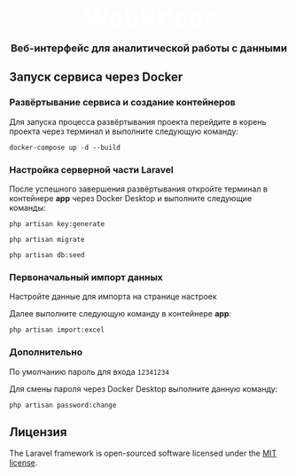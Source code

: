# <p style="width: 100%; font-size: 46px; text-align: center; color: #ffffff; line-height: 0">WebPricer</p>
### <p style="width: 100%; font-size: 18px; text-align: center;">Веб-интерфейс для аналитической работы с данными</p>

## Запуск сервиса через Docker

### Развёртывание сервиса и создание контейнеров

Для запуска процесса развёртывания проекта перейдите в корень проекта через терминал и выполните следующую команду:
```console
docker-compose up -d --build
```

### Настройка серверной части Laravel

После успешного завершения развёртывания откройте терминал в контейнере **app** через Docker Desktop и выполните следующие команды:

```console
php artisan key:generate
```
```console
php artisan migrate
```
```console
php artisan db:seed
```

### Первоначальный импорт данных

Настройте данные для импорта на странице настроек

Далее выполните следующую команду в контейнере **app**:

```console
php artisan import:excel
```

### Дополнительно

По умолчанию пароль для входа `12341234`

Для смены пароля через Docker Desktop выполните данную команду:
```console
php artisan password:change 
```

## Лицензия

The Laravel framework is open-sourced software licensed under the [MIT license](https://opensource.org/licenses/MIT).
